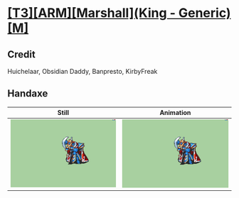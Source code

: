 # [\[T3\]\[ARM\]\[Marshall\]\(King - Generic\)\[M\]](../)

## Credit

Huichelaar, Obsidian Daddy, Banpresto, KirbyFreak
	
## Handaxe

| Still | Animation |
| :---: | :-------: |
| ![Handaxe still](./Handaxe_000.png) | ![Handaxe animation](./Handaxe.gif) |
